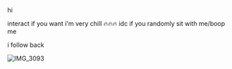 hi

interact if you want i'm very chill 🔥🔥🔥
idc if you randomly sit with me/boop me 

i follow back 

![IMG_3093](https://github.com/user-attachments/assets/6b46bfa2-06ed-4219-aae9-5505ea926fb5)

